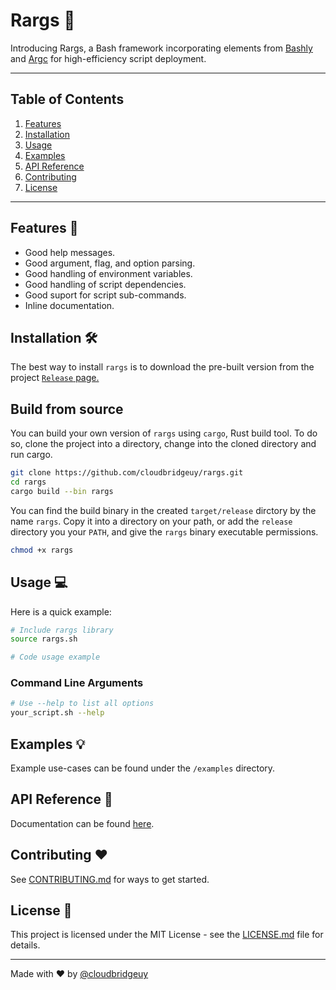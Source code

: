 # Rargs :rocket:

Introducing Rargs, a Bash framework incorporating elements from [Bashly](https://bashly.dannyb.co/) and [Argc](https://github.com/sigoden/argc) for high-efficiency script deployment.

---

## Table of Contents

1. [Features](#features)
2. [Installation](#installation)
3. [Usage](#usage)
4. [Examples](#examples)
5. [API Reference](#api-reference)
6. [Contributing](#contributing)
7. [License](#license)

---

## Features :star2:

- Good help messages.
- Good argument, flag, and option parsing.
- Good handling of environment variables.
- Good handling of script dependencies.
- Good suport for script sub-commands.
- Inline documentation.

## Installation :hammer_and_wrench:

The best way to install `rargs` is to download the pre-built version from the project [`Release`
page.](https://github.com/cloudbridgeuy/rargs)

## Build from source

You can build your own version of `rargs` using `cargo`, Rust build tool. To do so, clone the
project into a directory, change into the cloned directory and run cargo.

```bash
git clone https://github.com/cloudbridgeuy/rargs.git
cd rargs
cargo build --bin rargs
```

You can find the build binary in the created `target/release` dirctory by the name `rargs`. Copy it
into a directory on your path, or add the `release` directory you your `PATH`, and give the `rargs`
binary executable permissions.

```bash
chmod +x rargs
```

## Usage :computer:

Here is a quick example:

```bash
# Include rargs library
source rargs.sh

# Code usage example
```

### Command Line Arguments

```bash
# Use --help to list all options
your_script.sh --help
```

## Examples :bulb:

Example use-cases can be found under the `/examples` directory.

## API Reference :book:

Documentation can be found [here](your-documentation-link).

## Contributing :heart:

See [CONTRIBUTING.md](CONTRIBUTING.md) for ways to get started.

## License :scroll:

This project is licensed under the MIT License - see the [LICENSE.md](LICENSE.md) file for details.

---

Made with :heart: by [@cloudbridgeuy](https://github.com/cloudbridgeuy)
